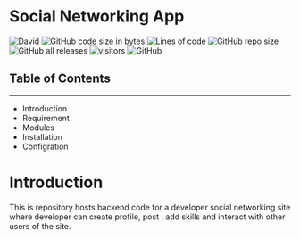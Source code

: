 # Social Networking App



![David](https://img.shields.io/david/kumarnwb/mern-stack) 
![GitHub code size in bytes](https://img.shields.io/github/languages/code-size/kumarnwb/mern-stack)
![Lines of code](https://img.shields.io/tokei/lines/github/kumarnwb/mern-stack)
![GitHub repo size](https://img.shields.io/github/repo-size/kumarnwb/mern-stack)
![GitHub all releases](https://img.shields.io/github/downloads/kumarnwb/mern-stack/total)
 ![visitors](https://visitor-badge.glitch.me/badge?page_id=kumarnwb.mern-stack)
 ![GitHub](https://www.flaticon.com/svg/vstatic/svg/25/25231.svg?token=exp=1612889502~hmac=55ab8263605523feb1f683e833f29658)

## Table of Contents
-----------------------------------

* Introduction
* Requirement
* Modules
* Installation
* Configration


# Introduction
 This is repository hosts backend code for a developer social networking site where developer can create profile, post , add skills and interact with other users of the site.


